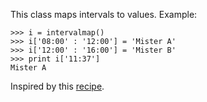 This class maps intervals to values.
Example:
```
>>> i = intervalmap()
>>> i['08:00' : '12:00'] = 'Mister A'
>>> i['12:00' : '16:00'] = 'Mister B'
>>> print i['11:37'] 
Mister A
```

Inspired by this [recipe](http://code.activestate.com/recipes/457411/).
